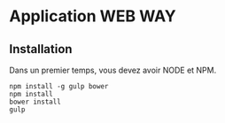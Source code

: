 # Application WEB WAY

## Installation
Dans un premier temps, vous devez avoir NODE et NPM.

```shell
npm install -g gulp bower
npm install
bower install
gulp
```

